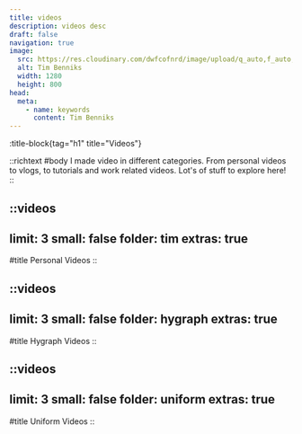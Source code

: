 ```yaml
---
title: videos
description: videos desc
draft: false
navigation: true
image:
  src: https://res.cloudinary.com/dwfcofnrd/image/upload/q_auto,f_auto,w_1280/Tim/tim_aug_2023.png
  alt: Tim Benniks
  width: 1280
  height: 800
head:
  meta:
    - name: keywords
      content: Tim Benniks
---
```


:title-block{tag="h1" title="Videos"}

::richtext
#body
I made video in different categories. From personal videos to vlogs, to tutorials and work related videos. Lot's of stuff to explore here!
::

::videos
---
limit: 3
small: false
folder: tim
extras: true
---
#title
Personal Videos
::

::videos
---
limit: 3
small: false
folder: hygraph
extras: true
---
#title
Hygraph Videos
::

::videos
---
limit: 3
small: false
folder: uniform
extras: true
---
#title
Uniform Videos
::